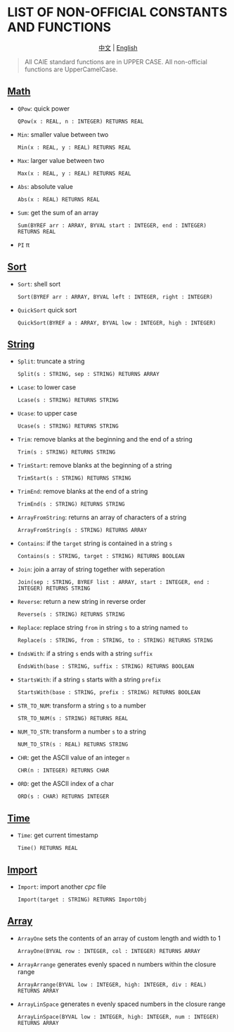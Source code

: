 # LIST OF NON-OFFICIAL CONSTANTS AND FUNCTIONS

<p align="center">
<a href="./README_zh.md">中文</a> | <a href="./README.md">English</a>
</p>

> All CAIE standard functions are in UPPER CASE.
> All non-official functions are UpperCamelCase.

## [Math](./math.cpc)
* `QPow`: quick power
    ```
    QPow(x : REAL, n : INTEGER) RETURNS REAL
    ```
* `Min`: smaller value between two
    ```
    Min(x : REAL, y : REAL) RETURNS REAL
    ```
* `Max`: larger value between two
    ```
    Max(x : REAL, y : REAL) RETURNS REAL
    ```
* `Abs`: absolute value
    ```
    Abs(x : REAL) RETURNS REAL
    ```
* `Sum`: get the sum of an array
    ```
    Sum(BYREF arr : ARRAY, BYVAL start : INTEGER, end : INTEGER) RETURNS REAL
    ```
* `PI` π

## [Sort](./sort.cpc)
* `Sort`: shell sort
    ```
    Sort(BYREF arr : ARRAY, BYVAL left : INTEGER, right : INTEGER)
    ```
* `QuickSort` quick sort
    ```
    QuickSort(BYREF a : ARRAY, BYVAL low : INTEGER, high : INTEGER)
    ```

## [String](./string.cpc)
* `Split`: truncate a string
    ```
    Split(s : STRING, sep : STRING) RETURNS ARRAY
    ```
* `Lcase`: to lower case
    ```
    Lcase(s : STRING) RETURNS STRING
    ```
* `Ucase`: to upper case
    ```
    Ucase(s : STRING) RETURNS STRING
    ```
* `Trim`: remove blanks at the beginning and the end of a string
    ```
    Trim(s : STRING) RETURNS STRING
    ```
* `TrimStart`: remove blanks at the beginning of a string
    ```
    TrimStart(s : STRING) RETURNS STRING
    ```
* `TrimEnd`: remove blanks at the end of a string
    ```
    TrimEnd(s : STRING) RETURNS STRING
    ```
* `ArrayFromString`: returns an array of characters of a string
    ```
    ArrayFromString(s : STRING) RETURNS ARRAY
    ```
* `Contains`: if the `target` string is contained in a string `s`
    ```
    Contains(s : STRING, target : STRING) RETURNS BOOLEAN
    ```
* `Join`: join a array of string together with seperation
    ```
    Join(sep : STRING, BYREF list : ARRAY, start : INTEGER, end : INTEGER) RETURNS STRING
    ```
* `Reverse`: return a new string in reverse order
    ```
    Reverse(s : STRING) RETURNS STRING
    ```
* `Replace`: replace string `from` in string `s` to a string named `to`
    ```
    Replace(s : STRING, from : STRING, to : STRING) RETURNS STRING
    ```
* `EndsWith`: if a string `s` ends with a string `suffix`
    ```
    EndsWith(base : STRING, suffix : STRING) RETURNS BOOLEAN
    ```
* `StartsWith`: if a string `s` starts with a string `prefix`
    ```
    StartsWith(base : STRING, prefix : STRING) RETURNS BOOLEAN
    ```
* `STR_TO_NUM`: transform a string `s` to a number
    ```
    STR_TO_NUM(s : STRING) RETURNS REAL
    ```
* `NUM_TO_STR`: transform a number `s` to a string
    ```
    NUM_TO_STR(s : REAL) RETURNS STRING
    ```
* `CHR`: get the ASCII value of an integer `n`
    ```
    CHR(n : INTEGER) RETURNS CHAR
    ```
* `ORD`: get the ASCII index of a char
    ```
    ORD(s : CHAR) RETURNS INTEGER
    ```

## [Time](./time.cpc)
* `Time`: get current timestamp
    ```
    Time() RETURNS REAL
    ```
## [Import](./import.cpc)
* `Import`: import another *cpc* file
    ```
    Import(target : STRING) RETURNS ImportObj
    ```
## [Array](./array.cpc)
* `ArrayOne` sets the contents of an array of custom length and width to 1
    ```
    ArrayOne(BYVAL row : INTEGER, col : INTEGER) RETURNS ARRAY
    ```
* `ArrayArrange` generates evenly spaced n numbers within the closure range
    ```
    ArrayArrange(BYVAL low : INTEGER, high: INTEGER, div : REAL) RETURNS ARRAY
    ```
* `ArrayLinSpace` generates n evenly spaced numbers in the closure range
    ```
    ArrayLinSpace(BYVAL low : INTEGER, high: INTEGER, num : INTEGER) RETURNS ARRAY
    ```
